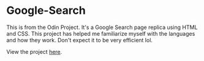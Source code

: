 # Google-Search

This is from the Odin Project. It's a Google Search page replica using HTML and CSS. This project has helped me familiarize myself with the languages and how they work. Don't expect it to be very efficient lol.

View the project [here](https://bradleyhrc.github.io/Google-Search/).
